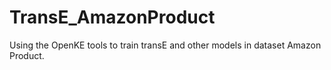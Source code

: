 # TransE_AmazonProduct
Using the OpenKE tools to train transE and other models in dataset Amazon Product.
